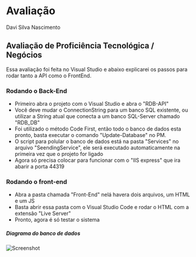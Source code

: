 # Avaliação
Davi Silva Nascimento
## Avaliação de Proficiência Tecnológica / Negócios 


Essa avaliação foi feita no Visual Studio e abaixo explicarei os passos para rodar tanto a API como o FrontEnd.
### Rodando o Back-End
- Primeiro abra o projeto com o Visual Studio e abra o "RDB-API"
- Você deve mudar o ConnectionString para um banco SQL existente, ou utilizar a String atual que conecta a um banco SQL-Server chamado "RDB_DB"
- Foi utilizado o método Code First, então todo o banco de dados esta pronto, basta executar o comando "Update-Database" no PM.
- O script para polular o banco de dados está na pasta "Services" no arquivo "SeendingService", ele será executado automaticamente na primeira vez que o projeto for ligado
- Agora só precisa colocar para funcionar com o "IIS express" que ira abarir a porta 44319

### Rodando o front-end

- Abra a pasta chamada "Front-End" nelá havera dois arquivos, um HTML e um JS
- Basta abrir essa pasta com o Visual Studio Code e rodar o HTML com a extensão "Live Server"
- Pronto, agora é só testar o sistema


##### Diagrama do banco de dados
![Screenshot](screenshot.png)